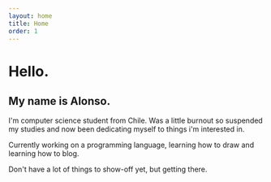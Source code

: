 ```yaml
---
layout: home
title: Home
order: 1
---
```


# Hello.

## My name is Alonso.

I'm computer science student from Chile. Was a little burnout so suspended my studies and now been dedicating myself to things i'm interested in.

Currently working on a programming language, learning how to draw and learning how to blog.

Don't have a lot of things to show-off yet, but getting there.
